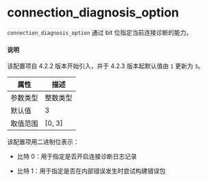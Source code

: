 # connection_diagnosis_option

`connection_diagnosis_option` 通过 bit 位指定当前连接诊断的能力。

<main id="notice" type='explain'>
   <h4>说明</h4>
   <p>该配置项自 4.2.2 版本开始引入，并于 4.2.3 版本起默认值由 <code>1</code> 更新为 <code>3</code>。</p>
</main>

|  属性    | 描述     |
|----------|---------|
| 参数类型 | 整数类型   |
| 默认值   | 3     |
| 取值范围 | [0, 3]  |

该配置项用二进制位表示：

* 比特 0：用于指定是否开启连接诊断日志记录

* 比特 1：用于指定是否在内部错误发生时尝试构建错误包
